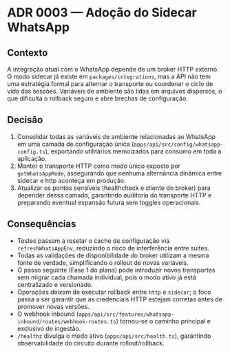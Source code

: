 # ADR 0003 — Adoção do Sidecar WhatsApp

## Contexto

A integração atual com o WhatsApp depende de um broker HTTP externo. O modo sidecar já
existe em `packages/integrations`, mas a API não tem uma estratégia formal para alternar o
transporte ou coordenar o ciclo de vida das sessões. Variáveis de ambiente são lidas em
arquivos dispersos, o que dificulta o rollback seguro e abre brechas de configuração.

## Decisão

1. Consolidar todas as variáveis de ambiente relacionadas ao WhatsApp em uma camada de
   configuração única (`apps/api/src/config/whatsapp-config.ts`), exportando utilitários
   memoizados para consumo em toda a aplicação.
2. Manter o transporte HTTP como modo único exposto por `getWhatsAppMode`, assegurando
   que nenhuma alternância dinâmica entre sidecar e http aconteça em produção.
3. Atualizar os pontos sensíveis (healthcheck e cliente do broker) para depender dessa camada,
   garantindo auditoria do transporte HTTP e preparando eventual expansão futura sem toggles operacionais.

## Consequências

- Testes passam a resetar o cache de configuração via `refreshWhatsAppEnv`, reduzindo o
  risco de interferência entre suites.
- Todas as validações de disponibilidade do broker utilizam a mesma fonte de verdade,
  simplificando o rollout de novas variáveis.
- O passo seguinte (Fase 1 do plano) pode introduzir novos transportes sem migrar
  cada chamada individual, pois o modo ativo já está centralizado e versionado.
- Operações deixam de executar rollback entre `http` e `sidecar`; o foco passa a ser
  garantir que as credenciais HTTP estejam corretas antes de promover novas versões.
- O webhook inbound (`apps/api/src/features/whatsapp-inbound/routes/webhook-routes.ts`) tornou-se o caminho principal e exclusivo de ingestão.
- `/healthz` divulga o modo ativo (`apps/api/src/health.ts`), garantindo observabilidade do circuito durante rollout/rollback.
